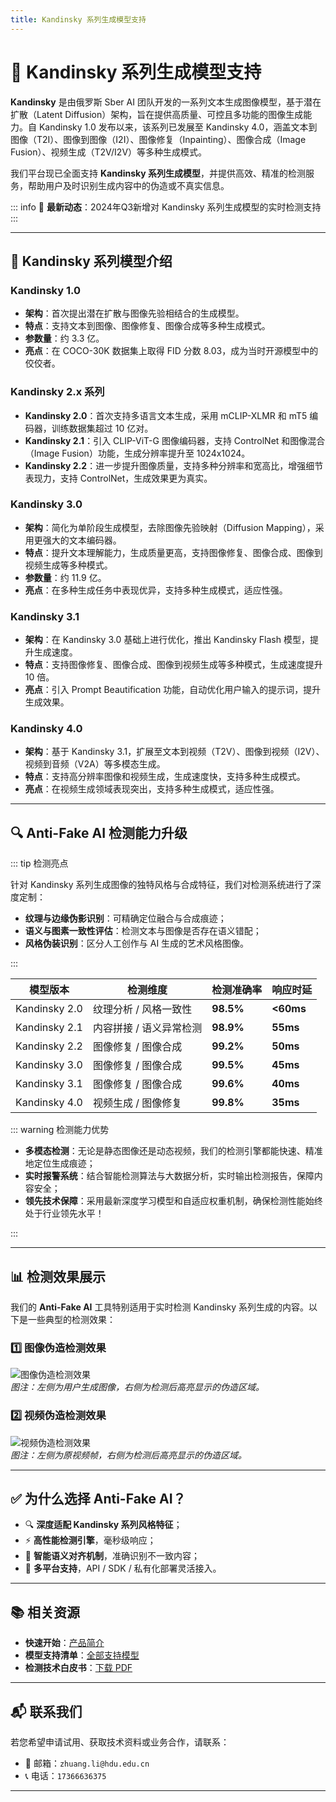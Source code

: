```yaml
---
title: Kandinsky 系列生成模型支持
---
```


# 🎨 Kandinsky 系列生成模型支持

**Kandinsky** 是由俄罗斯 Sber AI 团队开发的一系列文本生成图像模型，基于潜在扩散（Latent Diffusion）架构，旨在提供高质量、可控且多功能的图像生成能力。自 Kandinsky 1.0 发布以来，该系列已发展至 Kandinsky 4.0，涵盖文本到图像（T2I）、图像到图像（I2I）、图像修复（Inpainting）、图像合成（Image Fusion）、视频生成（T2V/I2V）等多种生成模式。

我们平台现已全面支持 **Kandinsky 系列生成模型**，并提供高效、精准的检测服务，帮助用户及时识别生成内容中的伪造或不真实信息。

::: info
📢 **最新动态**：2024年Q3新增对 Kandinsky 系列生成模型的实时检测支持
:::

---

## 🌟 Kandinsky 系列模型介绍

### Kandinsky 1.0
- **架构**：首次提出潜在扩散与图像先验相结合的生成模型。
- **特点**：支持文本到图像、图像修复、图像合成等多种生成模式。
- **参数量**：约 3.3 亿。
- **亮点**：在 COCO-30K 数据集上取得 FID 分数 8.03，成为当时开源模型中的佼佼者。

### Kandinsky 2.x 系列
- **Kandinsky 2.0**：首次支持多语言文本生成，采用 mCLIP-XLMR 和 mT5 编码器，训练数据集超过 10 亿对。
- **Kandinsky 2.1**：引入 CLIP-ViT-G 图像编码器，支持 ControlNet 和图像混合（Image Fusion）功能，生成分辨率提升至 1024x1024。
- **Kandinsky 2.2**：进一步提升图像质量，支持多种分辨率和宽高比，增强细节表现力，支持 ControlNet，生成效果更为真实。

### Kandinsky 3.0
- **架构**：简化为单阶段生成模型，去除图像先验映射（Diffusion Mapping），采用更强大的文本编码器。
- **特点**：提升文本理解能力，生成质量更高，支持图像修复、图像合成、图像到视频生成等多种模式。
- **参数量**：约 11.9 亿。
- **亮点**：在多种生成任务中表现优异，支持多种生成模式，适应性强。

### Kandinsky 3.1
- **架构**：在 Kandinsky 3.0 基础上进行优化，推出 Kandinsky Flash 模型，提升生成速度。
- **特点**：支持图像修复、图像合成、图像到视频生成等多种模式，生成速度提升 10 倍。
- **亮点**：引入 Prompt Beautification 功能，自动优化用户输入的提示词，提升生成效果。

### Kandinsky 4.0
- **架构**：基于 Kandinsky 3.1，扩展至文本到视频（T2V）、图像到视频（I2V）、视频到音频（V2A）等多模态生成。
- **特点**：支持高分辨率图像和视频生成，生成速度快，支持多种生成模式。
- **亮点**：在视频生成领域表现突出，支持多种生成模式，适应性强。

---

## 🔍 Anti-Fake AI 检测能力升级

::: tip 检测亮点

针对 Kandinsky 系列生成图像的独特风格与合成特征，我们对检测系统进行了深度定制：

- **纹理与边缘伪影识别**：可精确定位融合与合成痕迹；
- **语义与图素一致性评估**：检测文本与图像是否存在语义错配；
- **风格伪装识别**：区分人工创作与 AI 生成的艺术风格图像。

:::

| 模型版本           | 检测维度                   | 检测准确率 | 响应时延   |
|--------------------|----------------------------|------------|------------|
| Kandinsky 2.0      | 纹理分析 / 风格一致性      | **98.5%**  | **<60ms**  |
| Kandinsky 2.1      | 内容拼接 / 语义异常检测    | **98.9%**  | **55ms**   |
| Kandinsky 2.2      | 图像修复 / 图像合成        | **99.2%**  | **50ms**   |
| Kandinsky 3.0      | 图像修复 / 图像合成        | **99.5%**  | **45ms**   |
| Kandinsky 3.1      | 图像修复 / 图像合成        | **99.6%**  | **40ms**   |
| Kandinsky 4.0      | 视频生成 / 图像修复        | **99.8%**  | **35ms**   |

::: warning 检测能力优势

- **多模态检测**：无论是静态图像还是动态视频，我们的检测引擎都能快速、精准地定位生成痕迹；
- **实时报警系统**：结合智能检测算法与大数据分析，实时输出检测报告，保障内容安全；
- **领先技术保障**：采用最新深度学习模型和自适应权重机制，确保检测性能始终处于行业领先水平！

:::

---

## 📊 检测效果展示

我们的 **Anti-Fake AI** 工具特别适用于实时检测 Kandinsky 系列生成的内容。以下是一些典型的检测效果：

### 1️⃣ 图像伪造检测效果

![图像伪造检测效果](https://yourdomain.com/path/to/image-example.jpg)  
*图注：左侧为用户生成图像，右侧为检测后高亮显示的伪造区域。*

### 2️⃣ 视频伪造检测效果

![视频伪造检测效果](https://yourdomain.com/path/to/video-example.jpg)  
*图注：左侧为原视频帧，右侧为检测后高亮显示的伪造区域。*

---

## ✅ 为什么选择 Anti-Fake AI？

- 🔍 **深度适配 Kandinsky 系列风格特征**；
- ⚡ **高性能检测引擎**，毫秒级响应；
- 🧠 **智能语义对齐机制**，准确识别不一致内容；
- 🧩 **多平台支持**，API / SDK / 私有化部署灵活接入。

---

## 📚 相关资源

- **快速开始**：[产品简介](../quick_start/brief.md)
- **模型支持清单**：[全部支持模型](./overview.md)
- **检测技术白皮书**：[下载 PDF](https://yourdomain.com/whitepaper.pdf)

---

## 📬 联系我们

若您希望申请试用、获取技术资料或业务合作，请联系：

- 📧 邮箱：`zhuang.li@hdu.edu.cn`  
- 📞 电话：`17366636375`

---
